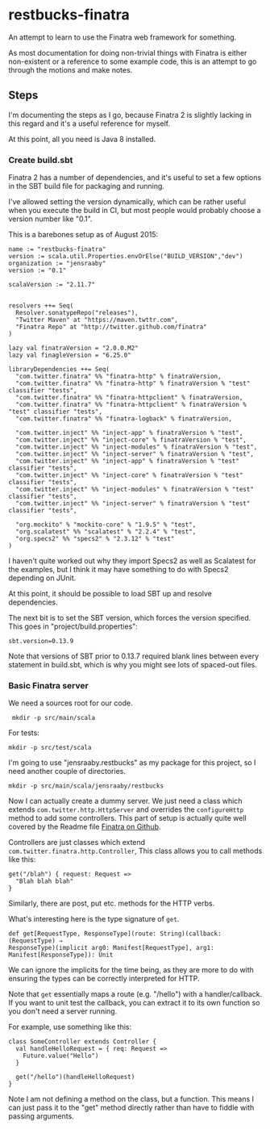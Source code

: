 # restbucks-finatra
An attempt to learn to use the Finatra web framework for something.

As most documentation for doing non-trivial things with Finatra is either
non-existent or a reference to some example code, this is an attempt to go
through the motions and make notes.

## Steps
I'm documenting the steps as I go, because Finatra 2 is slightly lacking in this
regard and it's a useful reference for myself.

At this point, all you need is Java 8 installed.
### Create build.sbt
Finatra 2 has a number of dependencies, and it's useful to set a few options in
the SBT build file for packaging and running.

I've allowed setting the version dynamically, which can be rather useful when you execute the
build in CI, but most people would probably choose a version number like "0.1".

This is a barebones setup as of August 2015:

```
name := "restbucks-finatra"
version := scala.util.Properties.envOrElse("BUILD_VERSION","dev")
organization := "jensraaby"
version := "0.1"

scalaVersion := "2.11.7"


resolvers ++= Seq(
  Resolver.sonatypeRepo("releases"),
  "Twitter Maven" at "https://maven.twttr.com",
  "Finatra Repo" at "http://twitter.github.com/finatra"
)

lazy val finatraVersion = "2.0.0.M2"
lazy val finagleVersion = "6.25.0"

libraryDependencies ++= Seq(
  "com.twitter.finatra" %% "finatra-http" % finatraVersion,
  "com.twitter.finatra" %% "finatra-http" % finatraVersion % "test" classifier "tests",
  "com.twitter.finatra" %% "finatra-httpclient" % finatraVersion,
  "com.twitter.finatra" %% "finatra-httpclient" % finatraVersion % "test" classifier "tests",
  "com.twitter.finatra" %% "finatra-logback" % finatraVersion,

  "com.twitter.inject" %% "inject-app" % finatraVersion % "test",
  "com.twitter.inject" %% "inject-core" % finatraVersion % "test",
  "com.twitter.inject" %% "inject-modules" % finatraVersion % "test",
  "com.twitter.inject" %% "inject-server" % finatraVersion % "test",
  "com.twitter.inject" %% "inject-app" % finatraVersion % "test" classifier "tests",
  "com.twitter.inject" %% "inject-core" % finatraVersion % "test" classifier "tests",
  "com.twitter.inject" %% "inject-modules" % finatraVersion % "test" classifier "tests",
  "com.twitter.inject" %% "inject-server" % finatraVersion % "test" classifier "tests",

  "org.mockito" % "mockito-core" % "1.9.5" % "test",
  "org.scalatest" %% "scalatest" % "2.2.4" % "test",
  "org.specs2" %% "specs2" % "2.3.12" % "test"
)

```
I haven't quite worked out why they import Specs2 as well as Scalatest for the
examples, but I think it may have something to do with Specs2 depending on JUnit.

At this point, it should be possible to load SBT up and resolve dependencies.

The next bit is to set the SBT version, which forces the version specified. This
goes in "project/build.properties":
```
sbt.version=0.13.9
```
Note that versions of SBT prior to 0.13.7 required blank lines between every
statement in build.sbt, which is why you might see lots of spaced-out files.

### Basic Finatra server

We need a sources root for our code.

``` mkdir -p src/main/scala```

For tests:

```mkdir -p src/test/scala```

I'm going to use "jensraaby.restbucks" as my package for this project, so I need
another couple of directories.

```
mkdir -p src/main/scala/jensraaby/restbucks
```

Now I can actually create a dummy server.
We just need a class which extends ```com.twitter.http.HttpServer``` and
overrides the ```configureHttp``` method to add some controllers. This part of
setup is actually quite well covered by the Readme file
[Finatra on Github](https://github.com/twitter/finatra).

Controllers are just classes which extend ```com.twitter.finatra.http.Controller```,
This class allows you to call methods like this:

```
get("/blah") { request: Request =>
  "Blah blah blah"
}
```
Similarly, there are post, put etc. methods for the HTTP verbs.

What's interesting here is the type signature of ```get```.

```
def get[RequestType, ResponseType](route: String)(callback: (RequestType) ⇒
ResponseType)(implicit arg0: Manifest[RequestType], arg1:
Manifest[ResponseType]): Unit
```

We can ignore the implicits for the time being, as they are more to do with
ensuring the types can be correctly interpreted for HTTP. 

Note that ```get``` essentially maps a route (e.g. "/hello") with a
handler/callback. If you want to unit test the callback, you can extract it to
its own function so you don't need a server running.

For example, use something like this:

```
class SomeController extends Controller {
  val handleHelloRequest = { req: Request =>
    Future.value("Hello")
  }

  get("/hello")(handleHelloRequest)
}
```

Note I am not defining a method on the class, but a function. This means I can
just pass it to the "get" method directly rather than have to fiddle with
passing arguments.

